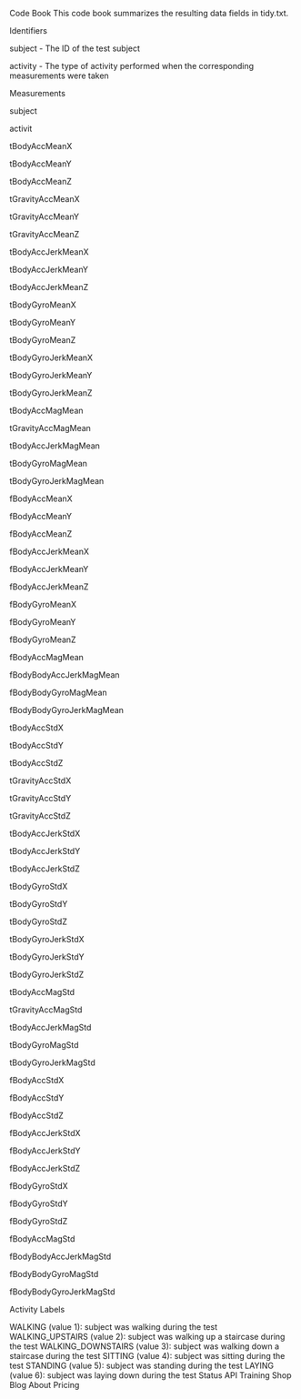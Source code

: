 Code Book
This code book summarizes the resulting data fields in tidy.txt.


Identifiers

subject  - The ID of the test subject

activity - The type of activity performed when the corresponding measurements were taken



Measurements

subject

activit

tBodyAccMeanX

tBodyAccMeanY

tBodyAccMeanZ

tGravityAccMeanX

tGravityAccMeanY

tGravityAccMeanZ

tBodyAccJerkMeanX

tBodyAccJerkMeanY

tBodyAccJerkMeanZ

tBodyGyroMeanX

tBodyGyroMeanY

tBodyGyroMeanZ

tBodyGyroJerkMeanX

tBodyGyroJerkMeanY

tBodyGyroJerkMeanZ

tBodyAccMagMean

tGravityAccMagMean

tBodyAccJerkMagMean

tBodyGyroMagMean

tBodyGyroJerkMagMean

fBodyAccMeanX

fBodyAccMeanY

fBodyAccMeanZ

fBodyAccJerkMeanX

fBodyAccJerkMeanY

fBodyAccJerkMeanZ

fBodyGyroMeanX

fBodyGyroMeanY

fBodyGyroMeanZ

fBodyAccMagMean

fBodyBodyAccJerkMagMean

fBodyBodyGyroMagMean

fBodyBodyGyroJerkMagMean

tBodyAccStdX

tBodyAccStdY

tBodyAccStdZ

tGravityAccStdX

tGravityAccStdY

tGravityAccStdZ

tBodyAccJerkStdX

tBodyAccJerkStdY

tBodyAccJerkStdZ

tBodyGyroStdX

tBodyGyroStdY

tBodyGyroStdZ

tBodyGyroJerkStdX

tBodyGyroJerkStdY

tBodyGyroJerkStdZ

tBodyAccMagStd

tGravityAccMagStd

tBodyAccJerkMagStd

tBodyGyroMagStd

tBodyGyroJerkMagStd

fBodyAccStdX

fBodyAccStdY

fBodyAccStdZ

fBodyAccJerkStdX

fBodyAccJerkStdY

fBodyAccJerkStdZ

fBodyGyroStdX

fBodyGyroStdY

fBodyGyroStdZ

fBodyAccMagStd

fBodyBodyAccJerkMagStd

fBodyBodyGyroMagStd

fBodyBodyGyroJerkMagStd


Activity Labels

WALKING (value 1): subject was walking during the test
WALKING_UPSTAIRS (value 2): subject was walking up a staircase during the test
WALKING_DOWNSTAIRS (value 3): subject was walking down a staircase during the test
SITTING (value 4): subject was sitting during the test
STANDING (value 5): subject was standing during the test
LAYING (value 6): subject was laying down during the test Status API Training Shop Blog About Pricing
